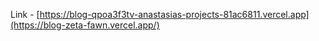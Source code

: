 Link - [https://blog-qpoa3f3tv-anastasias-projects-81ac6811.vercel.app](https://blog-zeta-fawn.vercel.app/)
